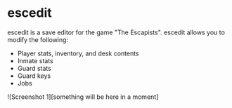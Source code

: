 # escedit
escedit is a save editor for the game "The Escapists". escedit allows you to modify the following:

- Player stats, inventory, and desk contents
- Inmate stats
- Guard stats
- Guard keys
- Jobs

![Screenshot 1][something will be here in a moment]